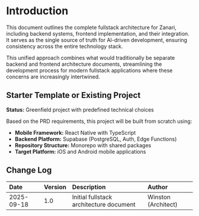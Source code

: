 # Introduction

This document outlines the complete fullstack architecture for Zanari, including backend systems, frontend implementation, and their integration. It serves as the single source of truth for AI-driven development, ensuring consistency across the entire technology stack.

This unified approach combines what would traditionally be separate backend and frontend architecture documents, streamlining the development process for modern fullstack applications where these concerns are increasingly intertwined.

## Starter Template or Existing Project

**Status:** Greenfield project with predefined technical choices

Based on the PRD requirements, this project will be built from scratch using:
- **Mobile Framework:** React Native with TypeScript
- **Backend Platform:** Supabase (PostgreSQL, Auth, Edge Functions)
- **Repository Structure:** Monorepo with shared packages
- **Target Platform:** iOS and Android mobile applications

## Change Log

| Date | Version | Description | Author |
| :--- | :--- | :--- | :--- |
| 2025-09-18 | 1.0 | Initial fullstack architecture document | Winston (Architect) |

